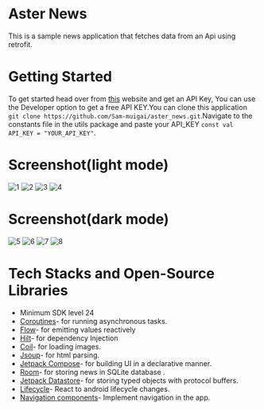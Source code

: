 # Aster News
This is a sample news application that fetches data from an Api using retrofit.

# Getting Started
To get started head over from [this](https://newsapi.org) website and get an API Key,
You can use the Developer option to get a free API KEY.You can clone this application `git clone https://github.com/Sam-muigai/aster_news.git`.Navigate to the constants file in the utils package and paste your API_KEY `const val API_KEY = "YOUR_API_KEY"`.

# Screenshot(light mode)
![1](https://user-images.githubusercontent.com/97452496/218014240-a7553983-6fb5-4434-b2fc-fa6aae8d71db.jpg)
![2](https://user-images.githubusercontent.com/97452496/218014288-02318b5f-daee-42d5-b54a-c910ae5e0ae0.jpg)
![3](https://user-images.githubusercontent.com/97452496/218014303-23b7265e-4ed0-45e6-91f9-45df8e3a68fd.jpg)
![4](https://user-images.githubusercontent.com/97452496/218014320-20d773fd-4f9f-409c-9d49-830513741de0.jpg)

# Screenshot(dark mode)
![5](https://user-images.githubusercontent.com/97452496/218014336-c0b90086-e67d-4659-8f31-d366b2ee1675.jpg)
![6](https://user-images.githubusercontent.com/97452496/218014369-31d7f20f-f05e-4543-8505-15e3cc814259.jpg)
![7](https://user-images.githubusercontent.com/97452496/218014381-7ae8e648-4946-4e44-9980-7a44bd8fcc10.jpg)
![8](https://user-images.githubusercontent.com/97452496/218014393-f6a7abf7-e4e8-4c00-b8af-53569583cfc3.jpg)

# Tech Stacks and Open-Source Libraries
* Minimum SDK level 24
* [Coroutines](https://kotlinlang.org/docs/multiplatform-mobile-concurrency-and-coroutines.html#coroutines)- for running asynchronous tasks.
* [Flow](https://developer.android.com/kotlin/flow)- for emitting values reactively
* [Hilt](https://developer.android.com/training/dependency-injection/hilt-android)- for dependency Injection
* [Coil](https://coil-kt.github.io/coil/)- for loading images.
* [Jsoup](https://jsoup.org/download)- for html parsing.
* [Jetpack Compose](https://developer.android.com/jetpack/compose)- for building UI in a declarative manner.
* [Room](https://developer.android.com/training/data-storage/room)- for storing news in SQLite database .
* [Jetpack Datastore](https://developer.android.com/topic/libraries/architecture/datastore)- for storing typed objects with protocol buffers.
* [Lifecycle](https://developer.android.com/guide/components/activities/activity-lifecycle)- React to android lifecycle changes.
* [Navigation components](https://developer.android.com/jetpack/compose/navigation)- Implement navigation in the app.
